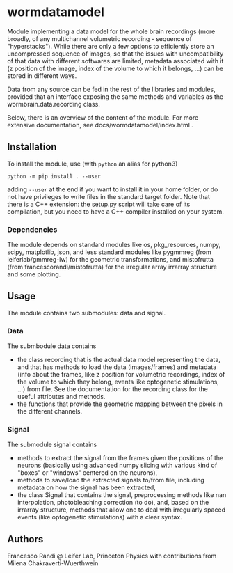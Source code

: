 # wormdatamodel
Module implementing a data model for the whole brain recordings (more broadly, of any multichannel volumetric recording - sequence of "hyperstacks"). While there are only a few options to efficiently store an uncompressed sequence of images, so that the issues with uncompatibility of that data with different softwares are limited, metadata associated with it (z position of the image, index of the volume to which it belongs, ...) can be stored in different ways.

Data from any source can be fed in the rest of the libraries and modules, provided that an interface exposing the same methods and variables as the wormbrain.data.recording class.

Below, there is an overview of the content of the module. For more extensive documentation, see docs/wormdatamodel/index.html .

## Installation
To install the module, use (with `python` an alias for python3)
```
python -m pip install . --user
```
adding `--user` at the end if you want to install it in your home folder, or do not have privileges to write files in the standard target folder. Note that there is a C++ extension: the setup.py script will take care of its compilation, but you need to have a C++ compiler installed on your system.

### Dependencies
The module depends on standard modules like os, pkg_resources, numpy, scipy, matplotlib, json, and less standard modules like pygmmreg (from leiferlab/gmmreg-lw) for the geometric transformations, and mistofrutta (from francescorandi/mistofrutta) for the irregular array irrarray structure and some plotting.

## Usage
The module contains two submodules: data and signal. 

### Data
The submbodule data contains
* the class recording that is the actual data model representing the data, and that has methods to load the data (images/frames) and metadata (info about the frames, like z position for volumetric recordings, index of the volume to which they belong, events like optogenetic stimulations, ...) from file. See the documentation for the recording class for the useful attributes and methods. 
* the functions that provide the geometric mapping between the pixels in the different channels. 

### Signal
The submodule signal contains
* methods to extract the signal from the frames given the positions of the neurons (basically using advanced numpy slicing with various kind of "boxes" or "windows" centered on the neurons),
* methods to save/load the extracted signals to/from file, including metadata on how the signal has been extracted,
* the class Signal that contains the signal, preprocessing methods like nan interpolation, photobleaching correction (to do), and, based on the irrarray structure, methods that allow one to deal with irregularly spaced events (like optogenetic stimulations) with a clear syntax.

## Authors
Francesco Randi @ Leifer Lab, Princeton Physics
with contributions from Milena Chakraverti-Wuerthwein
